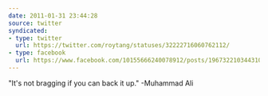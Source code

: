 ```yaml
---
date: 2011-01-31 23:44:28
source: twitter
syndicated:
- type: twitter
  url: https://twitter.com/roytang/statuses/32222716060762112/
- type: facebook
  url: https://www.facebook.com/10155666240078912/posts/196732210344310
---
```


‎"It's not bragging if you can back it up." -Muhammad Ali